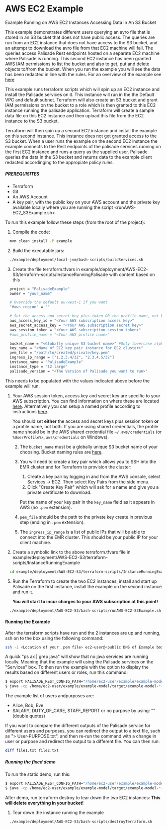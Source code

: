 # AWS EC2 Example

Example Running on AWS EC2 Instances Accessing Data In An S3 Bucket

This example demonstrates different users querying an avro file that is stored in an S3 bucket that does not have public access.
The queries are run from an EC2 instance that does not have access to the S3 bucket, and an attempt to download the avro file from that EC2 machine will fail.
The queries access Palisade Rest endpoints hosted on a separate EC2 machine where Palisade is running. This second EC2 instance has been granted AWS IAM permissions to list the bucket and also to get, put and delete objects to/from the bucket.
When you run the example you will see the data has been redacted in line with the rules.
For an overview of the example see [here](../../README.md)

This example runs terraform scripts which will spin up an EC2 instance and install the Palisade services on it. This instance will run in the the Default VPC and default subnet.
Terraform will also create an S3 bucket and grant IAM permissions on the bucket to a role which is then granted to this EC2 instance running the palisade application.
Terraform will create a sample data file on this EC2 instance and then upload this file from the EC2 instance to the S3 bucket.

Terraform will then spin up a second EC2 instance and install the example on this second instance. This instance does not get granted access to the S3 bucket.
When a user runs the example on the second EC2 instance the example connects to the Rest endpoints of the palisade services running on the first EC2 instance and runs a query as the supplied user.
Palisade queries the data in the S3 bucket and returns data to the example client redacted accordinging to the appropiate policy rules.

##### PREREQUISITES
- Terraform
- Git 
- An AWS Account
- A key pair, with the public key on your AWS account and the private key available locally where you are running the script <runAWS-EC2_S3Example.sh>

To run this example follow these steps (from the root of the project):

1.  Compile the code:
```bash
  mvn clean install -P example
```
2.  Build the executable jars:
```bash
  ./example/deployment/local-jvm/bash-scripts/buildServices.sh
```
3.  Create the file terraform.tfvars in example/deployment/AWS-EC2-S3/terraform-scripts/InstanceRunningPalisade with content based on this
```bash
  project = "PalisadeExample"
  owner = "your_name"

  # Override the default eu-west-1 if you want
  "#aws_region" = ""

  # Set the access and secret key plus token OR the profile name, not both!
  aws_access_key_id = "<Your AWS subscription access key>"
  aws_secret_access_key = "<Your AWS subscription secret key>"
  aws_session_token = "<Your AWS subscription session token>"
  #aws_profile_name = "<Your AWS profile name>"

  bucket_name = "<Globally unique S3 bucket name>" #Only lowercase alphanumeric characters and hypens allowed
  key_name = "<Name of EC2 key pair instance for EC2 cluster>"
  pem_file = "/path/to/created/private/key.pem"
  ingress_ip_range = ["1.2.3.4/32", "2.3.4.5/32"]
  instance_name = "PalisadeExample"
  instance_type = "t2.large"
  palisade_version = "<The Version of Palisade you want to run>"
```
This needs to be populated with the values indicated above before the example will run.
1. Your AWS session token, access key and secret key are specific to your AWS subscription. You can find information on where these are located [here](https://docs.aws.amazon.com/general/latest/gr/aws-sec-cred-types.html). 
    Alternatively you can setup a named profile according to instructions [here](https://docs.aws.amazon.com/cli/latest/userguide/cli-configure-profiles.html).
    
    You should set **either** the access and secret keys plus session token **or** a profile name, not both. If you are using shared credentials, the profile name should be in the AWS shared credential file
    `~/.aws/credentials` (or `%UserProfile%\.aws\credentials` on Windows). 
                
    2. The `bucket_name` must be a globally unique S3 bucket name of your choosing. Bucket naming rules are [here](https://docs.aws.amazon.com/AmazonS3/latest/dev//BucketRestrictions.html#bucketnamingrules).
    3. You will need to create a key pair which allows you to SSH into the EMR cluster and for Terraform to provision the cluster:
        1. Create a key pair by logging in and from the AWS console, select Services -> EC2. Then select Key Pairs from the side menu.
        2. Click "Create Key Pair" which will ask for a name and give you a private certificate to download.
        
       Put the name of your key pair in the `key_name` field  as it appears in AWS (no `.pem` extension).
    
    4. `pem_file` should be the path to the private key create in previous step (ending in `.pem` extension).
    6. The `ingress_ip_range` is a list of public IPs that will be able to connect into the EMR cluster. This should be your public IP for your client machine.

4. Create a symbolic link to the above terraform.tfvars file in example/deployment/AWS-EC2-S3/terraform-scripts/InstanceRunningExample
```bash
  cd example/deployment/AWS-EC2-S3/terraform-scripts/InstanceRunningExample; ln -s ../InstanceRunningPalisade/terraform.tfvars terraform.tfvars; cd -
```

5. Run the Terraform to create the two EC2 instances, install and start up Palisade on the first instance, install the example on the second instance and run it.

    **You will start to incur charges to your AWS subscription at this point!**
```bash
  ./example/deployment/AWS-EC2-S3/bash-scripts/runAWS-EC2-S3Example.sh
```

#### Running the Example
After the terraform scripts have run and the 2 instances are up and running, ssh on to the box using the following command:
```bash
ssh -i <Location of your .pem file> ec2-user@<public DNS of Example box>
```
A quick "ps ax | grep java" will show that no java services are running locally. Meaning that the example will using the Palisade services on the "Services" box.
To then run the example with the option to display the results based on different users or roles, run this command: 
```bash
$ export PALISADE_REST_CONFIG_PATH="/home/ec2-user/example/example-model/src/main/resources/configRest.json"
$ java -cp /home/ec2-user/example/example-model/target/example-model-*-shaded.jar uk.gov.gchq.palisade.example.client.ExampleSimpleClient <User> s3a://<bucket name>.<s3_endpoint>/employee_file0.avro <PURPOSE> | /home/ec2-user/example/deployment/bash-scripts/formatOutput.sh
```
The example list of users andpurposes are:
- Alice, Bob, Eve
- SALARY, DUTY_OF_CARE, STAFF_REPORT or no purpose by using: "" (double quotes)

If you want to compare the different outputs of the Palisade service for different users and purposes, you can redirect the output to a text file, such as "> User-PURPOSE.txt", and then re-run the command with a change in user or purpose and redirect the output to a different file. 
You can then run:
```bash
diff file1.txt file2.txt
```

##### Running the fixed demo
To run the static demo, run this:
```bash
$ export PALISADE_REST_CONFIG_PATH="/home/ec2-user/example/example-model/src/main/resources/configRest.json"
$ java -cp /home/ec2-user/example/example-model/target/example-model-*-shaded.jar uk.gov.gchq.palisade.example.runner.RestExample s3a://<bucket name>.<s3_endpoint>/employee_file0.avro | /home/ec2-user/example/deployment/bash-scripts/formatOutput.sh
```

After demo, run terraform destroy to tear down the two EC2 instances:
**This will delete everything in your bucket!**

1. Tear down the instance running the example
```bash
  ./example/deployment/AWS-EC2-S3/bash-scripts/destroyTerraform.sh
```
